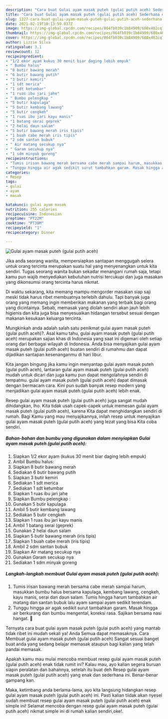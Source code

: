 ```yaml
---
description: "Cara buat Gulai ayam masak puteh (gulai putih aceh) Sederhana dan Mudah Dibuat"
title: "Cara buat Gulai ayam masak puteh (gulai putih aceh) Sederhana dan Mudah Dibuat"
slug: 1227-cara-buat-gulai-ayam-masak-puteh-gulai-putih-aceh-sederhana-dan-mudah-dibuat
date: 2021-02-19T10:13:59.037Z
image: https://img-global.cpcdn.com/recipes/864fb039c1b84909/680x482cq70/gulai-ayam-masak-puteh-gulai-putih-aceh-foto-resep-utama.jpg
thumbnail: https://img-global.cpcdn.com/recipes/864fb039c1b84909/680x482cq70/gulai-ayam-masak-puteh-gulai-putih-aceh-foto-resep-utama.jpg
cover: https://img-global.cpcdn.com/recipes/864fb039c1b84909/680x482cq70/gulai-ayam-masak-puteh-gulai-putih-aceh-foto-resep-utama.jpg
author: Lizzie Silva
ratingvalue: 3.1
reviewcount: 12
recipeingredient:
- "1/2 ekor ayam kukus 30 menit biar daging lebih empuk"
- " Bumbu halus"
- "8 butir bawang merah"
- "6 butir bawang putih"
- "3 butir kemiri"
- "1 sdt merica"
- "1 sdt ketumbar"
- "1 ruas ibu jari jahe"
- " Bumbu pelengkap "
- "5 butir kapulaga"
- "5 butir kembang lawang"
- "5 butir cengkeh"
- "1 ruas ibu jari kayu manis"
- "1 batang serai geprek"
- "2 helai daun salam"
- "5 butir bawang merah iris tipis"
- "1 buah cabe merah iris tipis"
- "2 sdm santan bubuk"
- " Air matang secukup nya"
- " Garam secukup nya"
- "1 sdm minyak goreng"
recipeinstructions:
- "Tumis irisan bawang merah bersama cabe merah sampai harum, masukkan bumbu halus bersama kapulaga, kembang lawang, cengkeh, kayu manis, serai dan daun salam. Tumis hingga harum tambahkan air matang dan santan bubuk lalu ayam sampai ayam sedikit terendam."
- "Tunggu hingga air agak sedikit surut tambahkan garam. Masak hingga air berkurang dan bumbu mengental, koreksi rasa. Sajikan bersama nasi hangat. 💖"
categories:
- Resep
tags:
- gulai
- ayam
- masak

katakunci: gulai ayam masak 
nutrition: 255 calories
recipecuisine: Indonesian
preptime: "PT22M"
cooktime: "PT30M"
recipeyield: "1"
recipecategory: Dinner

---
```



![Gulai ayam masak puteh (gulai putih aceh)](https://img-global.cpcdn.com/recipes/864fb039c1b84909/680x482cq70/gulai-ayam-masak-puteh-gulai-putih-aceh-foto-resep-utama.jpg)

Jika anda seorang wanita, mempersiapkan santapan menggugah selera untuk orang tercinta merupakan suatu hal yang menyenangkan untuk kita sendiri. Tugas seorang  wanita bukan sekadar menangani rumah saja, tetapi kamu pun wajib menyediakan kebutuhan nutrisi tercukupi dan juga masakan yang dikonsumsi orang tercinta harus nikmat.

Di waktu  sekarang, kita memang mampu mengorder masakan siap saji meski tidak harus ribet membuatnya terlebih dahulu. Tapi banyak juga orang yang memang ingin memberikan makanan yang terbaik bagi orang yang dicintainya. Sebab, memasak yang diolah sendiri akan jauh lebih higienis dan kita juga bisa menyesuaikan hidangan tersebut sesuai dengan makanan kesukaan keluarga tercinta. 



Mungkinkah anda adalah salah satu penikmat gulai ayam masak puteh (gulai putih aceh)?. Asal kamu tahu, gulai ayam masak puteh (gulai putih aceh) merupakan sajian khas di Indonesia yang saat ini digemari oleh setiap orang dari berbagai wilayah di Indonesia. Anda bisa menyajikan gulai ayam masak puteh (gulai putih aceh) buatan sendiri di rumahmu dan dapat dijadikan santapan kesenanganmu di hari libur.

Kita jangan bingung jika kamu ingin menyantap gulai ayam masak puteh (gulai putih aceh), lantaran gulai ayam masak puteh (gulai putih aceh) mudah untuk dicari dan juga kamu pun dapat mengolahnya sendiri di tempatmu. gulai ayam masak puteh (gulai putih aceh) dapat dimasak dengan bermacam cara. Kini pun sudah banyak resep modern yang menjadikan gulai ayam masak puteh (gulai putih aceh) lebih enak.

Resep gulai ayam masak puteh (gulai putih aceh) juga sangat mudah dihidangkan, lho. Kita tidak usah capek-capek untuk memesan gulai ayam masak puteh (gulai putih aceh), karena Kita dapat menghidangkan sendiri di rumah. Bagi Kamu yang mau menyajikannya, inilah resep untuk menyajikan gulai ayam masak puteh (gulai putih aceh) yang lezat yang bisa Kita coba sendiri.

<!--inarticleads1-->

##### Bahan-bahan dan bumbu yang digunakan dalam menyiapkan Gulai ayam masak puteh (gulai putih aceh):

1. Siapkan 1/2 ekor ayam (kukus 30 menit biar daging lebih empuk)
1. Ambil  Bumbu halus:
1. Siapkan 8 butir bawang merah
1. Sediakan 6 butir bawang putih
1. Siapkan 3 butir kemiri
1. Sediakan 1 sdt merica
1. Sediakan 1 sdt ketumbar
1. Siapkan 1 ruas ibu jari jahe
1. Siapkan  Bumbu pelengkap :
1. Gunakan 5 butir kapulaga
1. Ambil 5 butir kembang lawang
1. Sediakan 5 butir cengkeh
1. Siapkan 1 ruas ibu jari kayu manis
1. Ambil 1 batang serai (geprek)
1. Gunakan 2 helai daun salam
1. Siapkan 5 butir bawang merah (iris tipis)
1. Siapkan 1 buah cabe merah (iris tipis)
1. Ambil 2 sdm santan bubuk
1. Siapkan  Air matang secukup nya
1. Gunakan  Garam secukup nya
1. Sediakan 1 sdm minyak goreng




<!--inarticleads2-->

##### Langkah-langkah membuat Gulai ayam masak puteh (gulai putih aceh):

1. Tumis irisan bawang merah bersama cabe merah sampai harum, masukkan bumbu halus bersama kapulaga, kembang lawang, cengkeh, kayu manis, serai dan daun salam. Tumis hingga harum tambahkan air matang dan santan bubuk lalu ayam sampai ayam sedikit terendam.
1. Tunggu hingga air agak sedikit surut tambahkan garam. Masak hingga air berkurang dan bumbu mengental, koreksi rasa. Sajikan bersama nasi hangat. 💖




Ternyata cara buat gulai ayam masak puteh (gulai putih aceh) yang mantab tidak ribet ini mudah sekali ya! Anda Semua dapat memasaknya. Cara Membuat gulai ayam masak puteh (gulai putih aceh) Sangat sesuai banget buat anda yang sedang belajar memasak ataupun bagi kalian yang telah pandai memasak.

Apakah kamu mau mulai mencoba membuat resep gulai ayam masak puteh (gulai putih aceh) enak tidak rumit ini? Kalau mau, ayo kalian segera buruan siapin peralatan dan bahannya, setelah itu buat deh Resep gulai ayam masak puteh (gulai putih aceh) yang enak dan sederhana ini. Benar-benar gampang kan. 

Maka, ketimbang anda berlama-lama, ayo kita langsung hidangkan resep gulai ayam masak puteh (gulai putih aceh) ini. Pasti kalian tiidak akan nyesel sudah membuat resep gulai ayam masak puteh (gulai putih aceh) enak simple ini! Selamat mencoba dengan resep gulai ayam masak puteh (gulai putih aceh) nikmat simple ini di rumah kalian sendiri,oke!.

